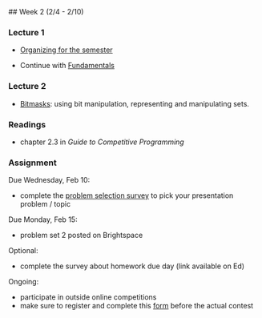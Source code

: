 <div class="week">

<div class="week_heading" markdown="1">
## Week 2 (2/4 - 2/10)
</div>

<div class="column_materials"  markdown="1">

### Lecture 1

- [Organizing for the semester](slides/00-announcements-1.html)

- Continue with [Fundamentals](slides/02-fundamentals.html)


### Lecture 2

- [Bitmasks](slides/03-bitmask.html): using bit manipulation,
representing and manipulating sets.

### Readings


- chapter 2.3 in _Guide to Competitive Programming_

</div>

<div class="column_assign"  markdown="1">


### Assignment

Due Wednesday, Feb 10:
- complete the [problem selection survey](https://forms.gle/L6gdmJXQHBsAiMCd6) to pick your
presentation problem / topic

Due Monday, Feb 15:
- problem set 2 posted on Brightspace

Optional:
- complete the survey about homework due day (link available on Ed)

Ongoing:
- participate in outside online competitions
- make sure to register and complete this [form](https://forms.gle/h4Lb5faESmUsUybE8) before the actual contest


</div>
</div>
